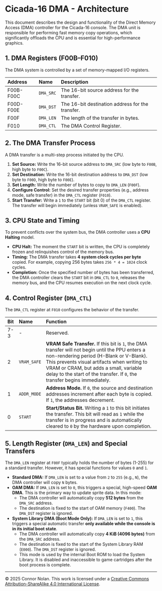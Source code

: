 # **Cicada-16 DMA - Architecture**

This document describes the design and functionality of the Direct Memory Access (DMA) controller for the Cicada-16 console. The DMA unit is responsible for performing fast memory copy operations, which significantly offloads the CPU and is essential for high-performance graphics.

## **1. DMA Registers (F00B–F010)**

The DMA system is controlled by a set of memory-mapped I/O registers.

| Address   | Name      | Description                                      |
| :-------- | :-------- | :----------------------------------------------- |
| F00B-F00C | `DMA_SRC` | The 16-bit source address for the transfer.      |
| F00D-F00E | `DMA_DST` | The 16-bit destination address for the transfer. |
| F00F      | `DMA_LEN` | The length of the transfer in bytes.             |
| F010      | `DMA_CTL` | The DMA Control Register.                        |

## **2. The DMA Transfer Process**

A DMA transfer is a multi-step process initiated by the CPU.

1.  **Set Source:** Write the 16-bit source address to `DMA_SRC` (low byte to `F00B`, high byte to `F00C`).
2.  **Set Destination:** Write the 16-bit destination address to `DMA_DST` (low byte to `F00D`, high byte to `F00E`).
3.  **Set Length:** Write the number of bytes to copy to `DMA_LEN` (`F00F`).
4.  **Configure Control:** Set the desired transfer properties (e.g., address mode, safe transfer) in the `DMA_CTL` register (`F010`).
5.  **Start Transfer:** Write a `1` to the `START` bit (bit 0) of the `DMA_CTL` register. The transfer will begin immediately (unless `VRAM_SAFE` is enabled).

## **3. CPU State and Timing**

To prevent conflicts over the system bus, the DMA controller uses a **CPU Halting** model.

- **CPU Halt:** The moment the `START` bit is written, the CPU is completely frozen and relinquishes control of the memory bus.
- **Timing:** The DMA transfer takes **4 system clock cycles per byte** copied. For example, copying 256 bytes takes `256 * 4 = 1024` clock cycles.
- **Completion:** Once the specified number of bytes has been transferred, the DMA controller clears the `START` bit in `DMA_CTL` to `0`, releases the memory bus, and the CPU resumes execution on the next clock cycle.

## **4. Control Register (`DMA_CTL`)**

The `DMA_CTL` register at `F010` configures the behavior of the transfer.

| Bit | Name        | Function                                                                                                                                                                                                                                                                                                           |
| :-- | :---------- | :----------------------------------------------------------------------------------------------------------------------------------------------------------------------------------------------------------------------------------------------------------------------------------------------------------------- |
| 7-3 | -           | Reserved.                                                                                                                                                                                                                                                                                                          |
| 2   | `VRAM_SAFE` | **VRAM Safe Transfer.** If this bit is `1`, the DMA transfer will not begin until the PPU enters a non-rendering period (H-Blank or V-Blank). This prevents visual artifacts when writing to VRAM or CRAM, but adds a small, variable delay to the start of the transfer. If `0`, the transfer begins immediately. |
| 1   | `ADDR_MODE` | **Address Mode.** If `0`, the source and destination addresses increment after each byte is copied. If `1`, the addresses decrement.                                                                                                                                                                               |
| 0   | `START`     | **Start/Status Bit.** Writing a `1` to this bit initiates the transfer. This bit will read as `1` while the transfer is in progress and is automatically cleared to `0` by the hardware upon completion.                                                                                                           |

## **5. Length Register (`DMA_LEN`) and Special Transfers**

The `DMA_LEN` register at `F00F` typically holds the number of bytes (1-255) for a standard transfer. However, it has special functions for values `0` and `1`.

- **Standard DMA:** If `DMA_LEN` is set to a value from `2` to `255` (e.g., `N`), the DMA controller will copy `N` bytes.
- **OAM DMA:** If `DMA_LEN` is set to `0`, this triggers a special, high-speed **OAM DMA**. This is the primary way to update sprite data. In this mode:
  - The DMA controller will automatically copy **512 bytes** from the `DMA_SRC` address.
  - The destination is fixed to the start of OAM memory (`F400`). The `DMA_DST` register is ignored.
- **System Library DMA (Boot Mode Only):** If `DMA_LEN` is set to `1`, this triggers a special automatic transfer **only available while the console is in its initial boot state**.
  - The DMA controller will automatically copy **4 KiB (4096 bytes)** from the `DMA_SRC` address.
  - The destination is fixed to the start of the System Library RAM (`E000`). The `DMA_DST` register is ignored.
  - This mode is used by the internal Boot ROM to load the System Library. It is disabled and inaccessible to game cartridges after the boot process is complete.

---

© 2025 Connor Nolan. This work is licensed under a
[Creative Commons Attribution-ShareAlike 4.0 International License](http://creativecommons.org/licenses/by-sa/4.0/).
